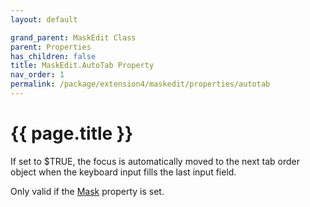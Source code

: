 ```yaml
---
layout: default

grand_parent: MaskEdit Class
parent: Properties
has_children: false
title: MaskEdit.AutoTab Property
nav_order: 1
permalink: /package/extension4/maskedit/properties/autotab
---
```

# {{ page.title }}

If set to $TRUE, the focus is automatically moved to the next tab order object when the keyboard input fills the last input field.

Only valid if the <a href="/package/extension4/maskedit/properties/mask">Mask</a> property is set.
